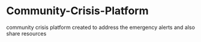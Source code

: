 # Community-Crisis-Platform
community crisis platform created to address the emergency alerts and also  share resources
